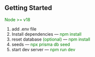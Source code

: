 ## Getting Started

<p style="color:green">Node >= v18</p>

1. add .env file
2. Install dependencies — <span style="color:green">npm install</span>
3. reset database <span style="color:green">(optional)</span> — <span style="color:green">npm install</span>
4. seeds — <span style="color:green">npx prisma db seed</span>
5. start dev server — <span style="color:green">npm run dev</span>
